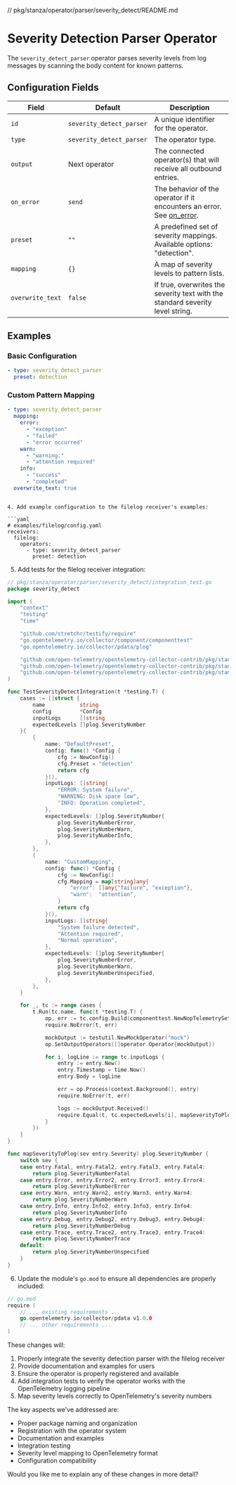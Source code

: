 // pkg/stanza/operator/parser/severity_detect/README.md
# Severity Detection Parser Operator

The `severity_detect_parser` operator parses severity levels from log messages by scanning the body content for known patterns.

## Configuration Fields

| Field         | Default          | Description |
|---------------|------------------|-------------|
| `id`          | `severity_detect_parser` | A unique identifier for the operator. |
| `type`        | `severity_detect_parser` | The operator type. |
| `output`      | Next operator    | The connected operator(s) that will receive all outbound entries. |
| `on_error`    | `send`          | The behavior of the operator if it encounters an error. See [on_error](../../types/on_error.md). |
| `preset`      | `""`            | A predefined set of severity mappings. Available options: "detection". |
| `mapping`     | `{}`            | A map of severity levels to pattern lists. |
| `overwrite_text` | `false`      | If true, overwrites the severity text with the standard severity level string. |

## Examples

### Basic Configuration
```yaml
- type: severity_detect_parser
  preset: detection
```

### Custom Pattern Mapping
```yaml
- type: severity_detect_parser
  mapping:
    error:
      - "exception"
      - "failed"
      - "error occurred"
    warn:
      - "warning:"
      - "attention required"
    info:
      - "success"
      - "completed"
  overwrite_text: true
```
```

4. Add example configuration to the filelog receiver's examples:

```yaml
# examples/filelog/config.yaml
receivers:
  filelog:
    operators:
      - type: severity_detect_parser
        preset: detection
```

5. Add tests for the filelog receiver integration:

```go
// pkg/stanza/operator/parser/severity_detect/integration_test.go
package severity_detect

import (
	"context"
	"testing"
	"time"

	"github.com/stretchr/testify/require"
	"go.opentelemetry.io/collector/component/componenttest"
	"go.opentelemetry.io/collector/pdata/plog"

	"github.com/open-telemetry/opentelemetry-collector-contrib/pkg/stanza/entry"
	"github.com/open-telemetry/opentelemetry-collector-contrib/pkg/stanza/operator"
	"github.com/open-telemetry/opentelemetry-collector-contrib/pkg/stanza/testutil"
)

func TestSeverityDetectIntegration(t *testing.T) {
	cases := []struct {
		name           string
		config         *Config
		inputLogs      []string
		expectedLevels []plog.SeverityNumber
	}{
		{
			name: "DefaultPreset",
			config: func() *Config {
				cfg := NewConfig()
				cfg.Preset = "detection"
				return cfg
			}(),
			inputLogs: []string{
				"ERROR: System failure",
				"WARNING: Disk space low",
				"INFO: Operation completed",
			},
			expectedLevels: []plog.SeverityNumber{
				plog.SeverityNumberError,
				plog.SeverityNumberWarn,
				plog.SeverityNumberInfo,
			},
		},
		{
			name: "CustomMapping",
			config: func() *Config {
				cfg := NewConfig()
				cfg.Mapping = map[string]any{
					"error": []any{"failure", "exception"},
					"warn":  "attention",
				}
				return cfg
			}(),
			inputLogs: []string{
				"System failure detected",
				"Attention required",
				"Normal operation",
			},
			expectedLevels: []plog.SeverityNumber{
				plog.SeverityNumberError,
				plog.SeverityNumberWarn,
				plog.SeverityNumberUnspecified,
			},
		},
	}

	for _, tc := range cases {
		t.Run(tc.name, func(t *testing.T) {
			op, err := tc.config.Build(componenttest.NewNopTelemetrySettings())
			require.NoError(t, err)

			mockOutput := testutil.NewMockOperator("mock")
			op.SetOutputOperators([]operator.Operator{mockOutput})

			for i, logLine := range tc.inputLogs {
				entry := entry.New()
				entry.Timestamp = time.Now()
				entry.Body = logLine

				err = op.Process(context.Background(), entry)
				require.NoError(t, err)

				logs := mockOutput.Received()
				require.Equal(t, tc.expectedLevels[i], mapSeverityToPlog(logs[i].Severity))
			}
		})
	}
}

func mapSeverityToPlog(sev entry.Severity) plog.SeverityNumber {
	switch sev {
	case entry.Fatal, entry.Fatal2, entry.Fatal3, entry.Fatal4:
		return plog.SeverityNumberFatal
	case entry.Error, entry.Error2, entry.Error3, entry.Error4:
		return plog.SeverityNumberError
	case entry.Warn, entry.Warn2, entry.Warn3, entry.Warn4:
		return plog.SeverityNumberWarn
	case entry.Info, entry.Info2, entry.Info3, entry.Info4:
		return plog.SeverityNumberInfo
	case entry.Debug, entry.Debug2, entry.Debug3, entry.Debug4:
		return plog.SeverityNumberDebug
	case entry.Trace, entry.Trace2, entry.Trace3, entry.Trace4:
		return plog.SeverityNumberTrace
	default:
		return plog.SeverityNumberUnspecified
	}
}
```

6. Update the module's `go.mod` to ensure all dependencies are properly included:

```go
// go.mod
require (
    // ... existing requirements ...
    go.opentelemetry.io/collector/pdata v1.0.0
    // ... other requirements ...
)
```

These changes will:
1. Properly integrate the severity detection parser with the filelog receiver
2. Provide documentation and examples for users
3. Ensure the operator is properly registered and available
4. Add integration tests to verify the operator works with the OpenTelemetry logging pipeline
5. Map severity levels correctly to OpenTelemetry's severity numbers

The key aspects we've addressed are:
- Proper package naming and organization
- Registration with the operator system
- Documentation and examples
- Integration testing
- Severity level mapping to OpenTelemetry format
- Configuration compatibility

Would you like me to explain any of these changes in more detail?